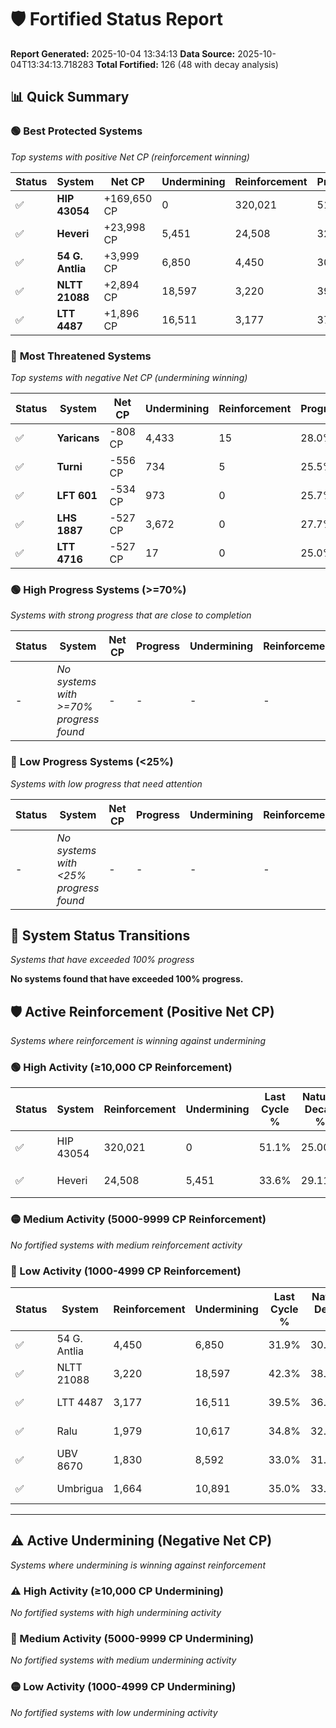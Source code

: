 # 🛡️ Fortified Status Report

**Report Generated:** 2025-10-04 13:34:13
**Data Source:** 2025-10-04T13:34:13.718283
**Total Fortified:** 126 (48 with decay analysis)

## 📊 Quick Summary

### 🟢 **Best Protected Systems**
*Top systems with positive Net CP (reinforcement winning)*

| Status | System | Net CP | Undermining | Reinforcement | Progress |
|--------|--------|--------|-------------|---------------|----------|
| ✅ | **HIP 43054** | +169,650 CP | 0 | 320,021 | 51.1% |
| ✅ | **Heveri** | +23,998 CP | 5,451 | 24,508 | 32.8% |
| ✅ | **54 G. Antlia** | +3,999 CP | 6,850 | 4,450 | 30.8% |
| ✅ | **NLTT 21088** | +2,894 CP | 18,597 | 3,220 | 39.4% |
| ✅ | **LTT 4487** | +1,896 CP | 16,511 | 3,177 | 37.0% |

### 🔴 **Most Threatened Systems**
*Top systems with negative Net CP (undermining winning)*

| Status | System | Net CP | Undermining | Reinforcement | Progress |
|--------|--------|--------|-------------|---------------|----------|
| ✅ | **Yaricans** | -808 CP | 4,433 | 15 | 28.0% |
| ✅ | **Turni** | -556 CP | 734 | 5 | 25.5% |
| ✅ | **LFT 601** | -534 CP | 973 | 0 | 25.7% |
| ✅ | **LHS 1887** | -527 CP | 3,672 | 0 | 27.7% |
| ✅ | **LTT 4716** | -527 CP | 17 | 0 | 25.0% |

### 🟢 **High Progress Systems (>=70%)**
*Systems with strong progress that are close to completion*

| Status | System | Net CP | Progress | Undermining | Reinforcement |
|--------|--------|--------|----------|-------------|---------------|
| - | *No systems with >=70% progress found* | - | - | - | - |

### 🔴 **Low Progress Systems (<25%)**
*Systems with low progress that need attention*

| Status | System | Net CP | Progress | Undermining | Reinforcement |
|--------|--------|--------|----------|-------------|---------------|
| - | *No systems with <25% progress found* | - | - | - | - |
## 🔄 System Status Transitions
*Systems that have exceeded 100% progress*

**No systems found that have exceeded 100% progress.**

## 🛡️ Active Reinforcement (Positive Net CP)
*Systems where reinforcement is winning against undermining*

### 🟢 High Activity (≥10,000 CP Reinforcement)

| Status | System | Reinforcement | Undermining | Last Cycle % | Natural Decay % | Current Progress % | Current CP | Net CP | Activity |
|--------|--------|---------------|-------------|--------------|-----------------|-------------------|------------|--------|----------|
| ✅ | HIP 43054 | 320,021 | 0 | 51.1% | 25.00% | 51.1% | 332,150 | +169,650 | 🟢 High Reinforcement |
| ✅ | Heveri | 24,508 | 5,451 | 33.6% | 29.11% | 32.8% | 213,199 | +23,998 | 🟢 High Reinforcement |

### 🟡 Medium Activity (5000-9999 CP Reinforcement)

*No fortified systems with medium reinforcement activity*

### 🔴 Low Activity (1000-4999 CP Reinforcement)

| Status | System | Reinforcement | Undermining | Last Cycle % | Natural Decay % | Current Progress % | Current CP | Net CP | Activity |
|--------|--------|---------------|-------------|--------------|-----------------|-------------------|------------|--------|----------|
| ✅ | 54 G. Antlia | 4,450 | 6,850 | 31.9% | 30.18% | 30.8% | 200,200 | +3,999 | 🔵 Low Reinforcement |
| ✅ | NLTT 21088 | 3,220 | 18,597 | 42.3% | 38.95% | 39.4% | 256,099 | +2,894 | 🔵 Low Reinforcement |
| ✅ | LTT 4487 | 3,177 | 16,511 | 39.5% | 36.71% | 37.0% | 240,500 | +1,896 | 🔵 Low Reinforcement |
| ✅ | Ralu | 1,979 | 10,617 | 34.8% | 32.97% | 33.2% | 215,800 | +1,525 | 🔵 Low Reinforcement |
| ✅ | UBV 8670 | 1,830 | 8,592 | 33.0% | 31.49% | 31.7% | 206,050 | +1,397 | 🔵 Low Reinforcement |
| ✅ | Umbrigua | 1,664 | 10,891 | 35.0% | 33.12% | 33.3% | 216,449 | +1,150 | 🔵 Low Reinforcement |


---

## ⚠️ Active Undermining (Negative Net CP)
*Systems where undermining is winning against reinforcement*

### ⚠️ High Activity (≥10,000 CP Undermining)

*No fortified systems with high undermining activity*

### 🔶 Medium Activity (5000-9999 CP Undermining)

*No fortified systems with medium undermining activity*

### 🟡 Low Activity (1000-4999 CP Undermining)

*No fortified systems with low undermining activity*
